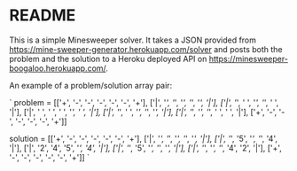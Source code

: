 # README

This is a simple Minesweeper solver. It takes a JSON provided from https://mine-sweeper-generator.herokuapp.com/solver and posts both the problem and the solution to a Heroku deployed API on https://minesweeper-boogaloo.herokuapp.com/.

An example of a problem/solution array pair:

`  problem = [['+', '-', '-', '-', '-', '-', '+'],
             ['|', '*', '*', '*', '*', '*', '|'],
             ['|', '*', ' ', '*', '*', ' ', '|'],
             ['|', ' ', ' ', ' ', '*', ' ', '|'],
             ['|', '*', ' ', '*', '*', '*', '|'],
             ['|', '*', '*', '*', ' ', ' ', '|'],
             ['+', '-', '-', '-', '-', '-', '+']]
             
  solution = [['+', '-', '-', '-', '-', '-', '+'],
              ['|', '*', '*', '*', '*', '*', '|'],
              ['|', '*', '5', '*', '*', '4', '|'],
              ['|', '2', '4', '5', '*', '4', '|'],
              ['|', '*', '5', '*', '*', '*', '|'],
              ['|', '*', '*', '*', '4', '2', '|'],
              ['+', '-', '-', '-', '-', '-', '+']]
`
